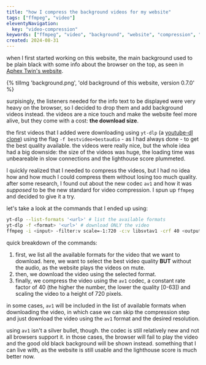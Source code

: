 ```yaml
---
title: "how I compress the background videos for my website"
tags: ["ffmpeg", "video"]
eleventyNavigation:
  key: "video-compression"
keywords: ["ffmpeg", "video", "background", "website", "compression", "bitrate", "av1", "quality"]
created: 2024-08-31
---
```


when I first started working on this website, the main background used to be
plain black with some info about the browser on the top, as seen in
[Aphex Twin's website](https://aphextwin.warp.net/).

{% tilImg 'background.png', 'old background of this website, version 0.7.0' %}

surpisingly, the listeners needed for the info text to be displayed were
very heavy on the browser, so I decided to drop them and add background videos
instead. the videos are a nice touch and make the website feel more alive, but
they come with a cost: **the download size**.

the first videos that I added were downloading using `yt-dlp`
(a [youtube-dl clone](https://github.com/yt-dlp/yt-dlp)) using the flag
`-f bestvideo+bestaudio` - as I had always done - to get the best quality
available. the videos were really nice, but the whole idea had a big downside:
the size of the videos was huge, the loading time was unbeareable in slow
connections and the lighthouse score plummeted.

I quickly realized that I needed to compress the videos, but I had no idea how
and how much I could compress them without losing too much quality. after some
research, I found out about the new codec `av1` and how it was *supposed* to be
the new standard for video compression. I spun up `ffmpeg` and decided to give
it a try.

let's take a look at the commands that I ended up using:

```sh
yt-dlp --list-formats '<url>' # list the available formats
yt-dlp -f <format> '<url>' # download ONLY the video
ffmpeg -i <input> -filter:v scale=-1:720 -c:v libsvtav1 -crf 40 <output> # downscale → reencode → compress
```

quick breakdown of the commands:

1. first, we list all the available formats for the video that we want to
   download. here, we want to select the best video quality **BUT** without
   the audio, as the website plays the videos on mute.
2. then, we download the video using the selected format.
3. finally, we compress the video using the `av1` codec, a constant rate
   factor of 40 (the higher the number, the lower the quality [0-63]) and
   scaling the video to a height of 720 pixels.

in some cases, `av1` will be included in the list of available formats when
downloading the video, in which case we can skip the compression step and just
download the video using the `av1` format and the desired resolution.

using `av1` isn't a silver bullet, though. the codec is still relatively new
and not all browsers support it. in those cases, the browser will fail to play
the video and the good old black background will be shown instead. something
that I can live with, as the website is still usable and the lighthouse score
is much better now.
